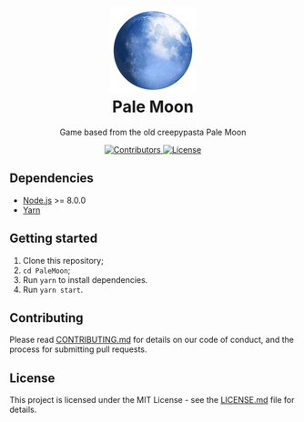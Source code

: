 <h1 align="center">
  <img src="assets/pale-moon.png" alt="Pale Moon" width="150">
<br>
Pale Moon
</h1>

<p align="center">Game based from the old creepypasta Pale Moon</p>

<p align="center">
  <a href="https://github.com/gleydson/PaleMoon/graphs/contributors">
    <img src="https://img.shields.io/github/contributors/gleydson/PaleMoon?color=%237159c1&logoColor=%237159c1&style=flat" alt="Contributors">
  </a>
  <a href="https://opensource.org/licenses/MIT">
    <img src="https://img.shields.io/github/license/gleydson/PaleMoon?color=%237159c1&logo=mit" alt="License">
  </a>
</p>

## Dependencies

- [Node.js](https://nodejs.org/en/) >= 8.0.0
- [Yarn](https://yarnpkg.com/pt-BR/docs/install)

## Getting started

1. Clone this repository;
2. `cd PaleMoon`;<br />
3. Run `yarn` to install dependencies.<br />
4. Run `yarn start`.

## Contributing

Please read [CONTRIBUTING.md](CONTRIBUTING.md) for details on our code of conduct, and the process for submitting pull requests.

## License

This project is licensed under the MIT License - see the [LICENSE.md](LICENSE.md) file for details.
